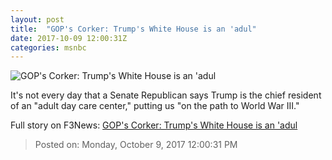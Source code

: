 ```yaml
---
layout: post
title:  "GOP's Corker: Trump's White House is an 'adul"
date: 2017-10-09 12:00:31Z
categories: msnbc
---
```


![GOP's Corker: Trump's White House is an 'adul](http://www.msnbc.com/sites/msnbc/files/styles/ratio--1_91-1--1200x630/public/gop_2016_trump.jpeg-76842.jpg?itok=qx9BItii)

It's not every day that a Senate Republican says Trump is the chief resident of an "adult day care center," putting us "on the path to World War III."


Full story on F3News: [GOP's Corker: Trump's White House is an 'adul](http://www.f3nws.com/n/UcgF4C)

> Posted on: Monday, October 9, 2017 12:00:31 PM
